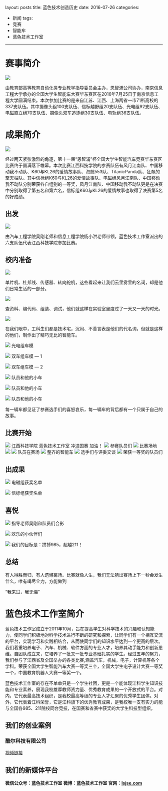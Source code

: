 layout: posts
title: 蓝色技术创造历史
date: 2016-07-26
categories:
- 新闻
tags:
- 竞赛
- 智能车 
- 蓝色技术工作室
---
# 赛事简介
![](http://bst.lansejishu.com/%E8%93%9D%E8%89%B2%E6%8A%80%E6%9C%AF%E5%88%9B%E9%80%A0%E5%8E%86%E5%8F%B21.jpeg)

由教育部高等教育自动化类专业教学指导委员会主办，恩智浦公司协办，南京信息工程大学承办的全国大学生智能车大赛华东赛区在2016年7月25日于南京信息工程大学圆满结束。本次参加比赛的是来自江苏、江西、上海两省一市71所高校的337支队伍。其中摄像头组100支队伍、信标越野组20支队伍、光电组92支队伍、电磁直立组70支队伍、摄像头双车追逐组30支队伍、电轨组36支队伍。

<!-- more -->

# 成果简介
![](http://bst.lansejishu.com/%E8%93%9D%E8%89%B2%E6%8A%80%E6%9C%AF%E5%88%9B%E9%80%A0%E5%8E%86%E5%8F%B22.jpg)

经过两天紧张激烈的角逐，第十一届“恩智浦”杯全国大学生智能汽车竞赛华东赛区比赛终于圆满落下帷幕。本次比赛江西科技学院的参赛队伍有风月江南队、中国移动我不动队、K60与KL26的爱情故事队、海航553队、TitanicPanda队、狂飙的擎天柱队。其中信标组K60与KL26的爱情故事队、电磁组风月江南队、中国移动我不动队分别荣获各自组别的一等奖，风月江南队、中国移动我不动队更是在决赛中分别取得了第五名和第六名，信标组K60与KL26的爱情故事也取得了决赛第5名的好成绩。


## 出发
![](http://bst.lansejishu.com/%E8%93%9D%E8%89%B2%E6%8A%80%E6%9C%AF%E5%88%9B%E9%80%A0%E5%8E%86%E5%8F%B23.jpg)

由汽车工程学院吴刚老师和信息工程学院杨小洪老师带领，蓝色技术工作室派出的六支队伍代表江西科技学院参加比赛。

## 校内准备
![](http://bst.lansejishu.com/%E8%93%9D%E8%89%B2%E6%8A%80%E6%9C%AF%E5%88%9B%E9%80%A0%E5%8E%86%E5%8F%B24.jpeg)

单片机、杜邦线、传感器、转向舵机，这些看起来让我们云里雾里的名词，却是他们日常生活的一部分。

![](http://bst.lansejishu.com/%E8%93%9D%E8%89%B2%E6%8A%80%E6%9C%AF%E5%88%9B%E9%80%A0%E5%8E%86%E5%8F%B25.jpg)


查资料、编代码、组装、调试，他们就这样在实验室里度过了一天又一天的时光。

![](http://bst.lansejishu.com/%E8%93%9D%E8%89%B2%E6%8A%80%E6%9C%AF%E5%88%9B%E9%80%A0%E5%8E%86%E5%8F%B26.jpeg)

在我们眼中，工科生们都是技术宅，沉闷、不善言表是他们的代名词，但就是这样的他们，制作出了精巧无比的智能车。

![](http://bst.lansejishu.com/%E8%93%9D%E8%89%B2%E6%8A%80%E6%9C%AF%E5%88%9B%E9%80%A0%E5%8E%86%E5%8F%B27.jpg)
光电组车模

![](http://bst.lansejishu.com/%E8%93%9D%E8%89%B2%E6%8A%80%E6%9C%AF%E5%88%9B%E9%80%A0%E5%8E%86%E5%8F%B28.jpg)
双车组车模 — 1

![](http://bst.lansejishu.com/%E8%93%9D%E8%89%B2%E6%8A%80%E6%9C%AF%E5%88%9B%E9%80%A0%E5%8E%86%E5%8F%B29.jpg)
双车组车模 — 2

![](http://bst.lansejishu.com/%E8%93%9D%E8%89%B2%E6%8A%80%E6%9C%AF%E5%88%9B%E9%80%A0%E5%8E%86%E5%8F%B210.jpg)
队员和他的小车

![](http://bst.lansejishu.com/%E8%93%9D%E8%89%B2%E6%8A%80%E6%9C%AF%E5%88%9B%E9%80%A0%E5%8E%86%E5%8F%B211.jpg)
队员和他的小车

![](http://bst.lansejishu.com/%E8%93%9D%E8%89%B2%E6%8A%80%E6%9C%AF%E5%88%9B%E9%80%A0%E5%8E%86%E5%8F%B212.jpg)
队员和他的小车

每一辆车都见证了参赛选手们的喜怒哀乐，每一辆车的背后都有一个只属于自己的故事。

## 比赛开始
![](http://bst.lansejishu.com/%E8%93%9D%E8%89%B2%E6%8A%80%E6%9C%AF%E5%88%9B%E9%80%A0%E5%8E%86%E5%8F%B213.jpg)
江西科技学院 蓝色技术工作室 冲进国赛 加油！
![](http://bst.lansejishu.com/%E8%93%9D%E8%89%B2%E6%8A%80%E6%9C%AF%E5%88%9B%E9%80%A0%E5%8E%86%E5%8F%B214.png)
参赛队员们
![](http://bst.lansejishu.com/%E8%93%9D%E8%89%B2%E6%8A%80%E6%9C%AF%E5%88%9B%E9%80%A0%E5%8E%86%E5%8F%B215.jpg)
比赛场地
![](http://bst.lansejishu.com/%E8%93%9D%E8%89%B2%E6%8A%80%E6%9C%AF%E5%88%9B%E9%80%A0%E5%8E%86%E5%8F%B216.jpg)
![](http://bst.lansejishu.com/%E8%93%9D%E8%89%B2%E6%8A%80%E6%9C%AF%E5%88%9B%E9%80%A0%E5%8E%86%E5%8F%B217.jpg)
队员在赛场
![](http://bst.lansejishu.com/%E8%93%9D%E8%89%B2%E6%8A%80%E6%9C%AF%E5%88%9B%E9%80%A0%E5%8E%86%E5%8F%B218.png)
整齐的智能车
![](http://bst.lansejishu.com/%E8%93%9D%E8%89%B2%E6%8A%80%E6%9C%AF%E5%88%9B%E9%80%A0%E5%8E%86%E5%8F%B219.jpg)
选手们与评委交谈
![](http://bst.lansejishu.com/%E8%93%9D%E8%89%B2%E6%8A%80%E6%9C%AF%E5%88%9B%E9%80%A0%E5%8E%86%E5%8F%B220.jpg)
荣获一等奖的队员们

## 出成果

![](http://bst.lansejishu.com/%E8%93%9D%E8%89%B2%E6%8A%80%E6%9C%AF%E5%88%9B%E9%80%A0%E5%8E%86%E5%8F%B223.png)
电磁组获奖名单

![](http://bst.lansejishu.com/%E8%93%9D%E8%89%B2%E6%8A%80%E6%9C%AF%E5%88%9B%E9%80%A0%E5%8E%86%E5%8F%B224.png)
信标组获奖名单

## 喜悦

![](http://bst.lansejishu.com/%E8%93%9D%E8%89%B2%E6%8A%80%E6%9C%AF%E5%88%9B%E9%80%A0%E5%8E%86%E5%8F%B225.jpg)
指导老师吴刚和队员们合影

![](http://bst.lansejishu.com/%E8%93%9D%E8%89%B2%E6%8A%80%E6%9C%AF%E5%88%9B%E9%80%A0%E5%8E%86%E5%8F%B226.jpg)
欢乐的小伙伴们

![](http://bst.lansejishu.com/%E8%93%9D%E8%89%B2%E6%8A%80%E6%9C%AF%E5%88%9B%E9%80%A0%E5%8E%86%E5%8F%B227.png)
我们的目标是：拼搏985，超越211！


## 总结

有人得胜而归，有人遗憾离场。比赛就像人生，我们无法猜出赛场上下一秒会发生什么，唯有竭尽全力，方能做到

“我来过，我无悔”


# 蓝色技术工作室简介
蓝色技术工作室成立于2011年10月，旨在提高学生对科学技术的兴趣和认知能力，使同学们积极地对科学技术进行不断的研究和探索，让同学们有一个相互交流的平台，实现学习和实践相结合，从而使同学们的知识水平达到一个更高的层次。我们着重培养电子、汽车、机械、软件方面的专业人才，培养其动手能力和创新思维。自团队成立来，它培养了一批又一批专业基础扎实的学生。经过五年的努力，我们参与了江西省及全国举办的各类比赛,涵盖汽车，机械，电子，计算机等各个学科。荣获全国大学生智能汽车大赛一等奖三个，全国大学生电子设计大赛一等奖一个，中国教育机器人大赛一等奖一个。

蓝色技术工作室的存在不单单只是一个学生社团，更是一个能体现江科学生知识技能和专业素养，展现我校雄厚教师资力量、优秀教育成果的一个开放式的平台。对内，它代表最高技术组织，是我校最高等级的专业人才汇聚的优秀学生团体。对外，它代表着江科荣誉，它是江科旗下的优秀教育成果，是我校唯一支有实力的能与全国各985、211院校同台竞技，在国赛和省赛中获奖的大学生科技型组织。

## 我们的创业案例

### 酷尔科技有限公司

[视频链接](http://v.qq.com/x/page/r0164ecm9lk.html)

## 我们的新媒体平台

**微信公众号：蓝色技术工作室**
**微博：蓝色技术工作室**
**官网：[lsjse.com](http://lsjse.com)**


